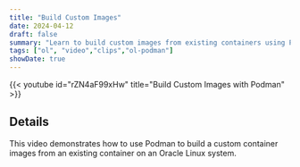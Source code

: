 ```yaml
---
title: "Build Custom Images"
date: 2024-04-12
draft: false
summary: "Learn to build custom images from existing containers using Podman on Oracle Linux."
tags: ["ol", "video","clips","ol-podman"]
showDate: true
---
```


{{< youtube id="rZN4aF99xHw" title="Build Custom Images with Podman" >}}

## Details

This video demonstrates how to use Podman to build a custom container images from an existing container on an Oracle Linux system. 